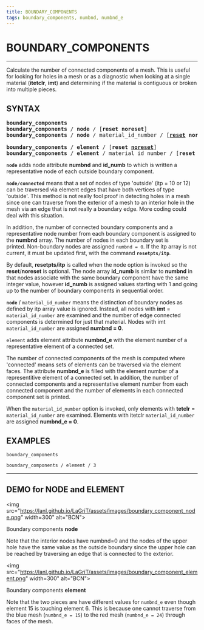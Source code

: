 ```yaml
---
title: BOUNDARY_COMPONENTS 
tags: boundary_components, numbnd, numbnd_e 
---
```


# BOUNDARY_COMPONENTS

----------------------------


Calculate the number of connected components of a mesh. This is
useful for looking for holes in a mesh or as a diagnostic when
looking at a single material (**itetclr**, **imt**) and determining if the
material is contiguous or broken into multiple pieces.


## SYNTAX

<pre>
<b>boundary_components</b> 
<b>boundary_components</b> / <b>node</b> / [<b>reset</b> <b>noreset</b>]
<b>boundary_components</b> / <b>node</b> / material_id_number / [<u><b>reset</b></u> <b>noreset</b>]

<b>boundary_components</b> / <b>element</b> / [<b>reset</b> <u><b>noreset</b></u>]
<b>boundary_components</b> / <b>element</b> / material_id_number / [<b>reset</b> <u><b>noreset</b></u>]
</pre>


**`node`** adds  node attribute **numbnd** and **id_numb** to which is written a  representative node of each outside boundary component.

**`node/connected`** means that a set of nodes of type 'outside' (itp = 10 or
12) can be traversed via element edges that have both vertices of type 'outside'. This method is not really fool proof in detecting holes in a mesh since one can traverse from the exterior of a mesh to an interior hole in the mesh via an edge that is not really a boundary edge. More coding could deal with this situation.

In addition, the number of connected boundary components and a representative node number from each boundary component is assigned
to the **numbnd** array. The number of nodes in each boundary set is printed. Non-boundary nodes are assigned `numbnd = 0`. If the itp
array is not current, it must be updated first, with the command
**`resetpts/itp`**.


By default, **resetpts/itp** is called when the node option is invoked so the **reset**/**noreset** is optional. The node array **id_numb** is similar to **numbnd** in that nodes associate with the same boundary component have the same integer value, however **id_numb** is assigned values starting with 1 and going up to the number of boundary components in sequential order.

**`node`** / `material_id_number` means the distinction of boundary nodes as defined by itp array value is 
ignored. Instead, all nodes with **imt** = `material_id_number` are examined and the number of edge connected components is determined
for just that material. Nodes with imt `material_id_number` are assigned **numbnd = 0**.


`element` adds element attribute **numbnd_e** with the element number of a representative element of a connected set.

The number of connected components of the mesh is computed where 'connected' means sets of elements can be traversed via the element faces. The attribute **numbnd_e** is filled with the element number of a representitive element of a connected set. In addition, the number of connected components and a representative element number from each connected component and the number of elements in each connected component set is printed. 

When the `material_id_number` option is invoked, only elements with **tetclr** = `material_id_number`
are examined. Elements with itetclr `material_id_number` are assigned **numbnd_e = 0**.



## EXAMPLES

```
boundary_components

boundary_components / element / 3
```

-----------------------------------


## DEMO for NODE and ELEMENT

<img src="https://lanl.github.io/LaGriT/assets/images/boundary_component_node.png" width=300" alt="BCN">
                                                                                                       
Boundary components **node**

Note that the interior nodes have numbnd=0 and the nodes of the upper hole have the same value as the outside boundary since the upper hole can be reached by traversing an edge that is connected to the exterior.  


<img src="https://lanl.github.io/LaGriT/assets/images/boundary_component_element.png" width=300"  alt="BCN">

Boundary components **element**

Note that the two pieces are have different values for `numbnd_e` even though element 15 is touching element 6. This is because one cannot traverse from the blue mesh (`numbnd_e = 15`) to the red mesh (`numbnd_e = 24`) through faces of the mesh.
